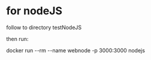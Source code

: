# for nodeJS
follow to directory testNodeJS

then run:

docker run --rm --name webnode -p 3000:3000 nodejs
